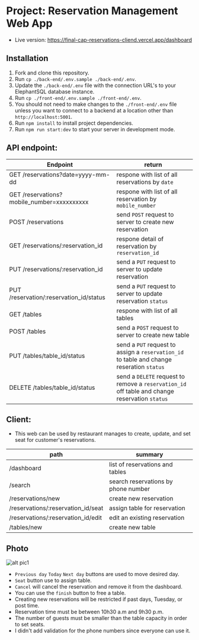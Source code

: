 # Project: Reservation Management Web App
- Live version: https://final-cap-reservations-cliend.vercel.app/dashboard

## Installation
1. Fork and clone this repository.
1. Run `cp ./back-end/.env.sample ./back-end/.env`.
1. Update the `./back-end/.env` file with the connection URL's to your ElephantSQL database instance.
1. Run `cp ./front-end/.env.sample ./front-end/.env`.
1. You should not need to make changes to the `./front-end/.env` file unless you want to connect to a backend at a location other than `http://localhost:5001`.
1. Run `npm install` to install project dependencies.
1. Run `npm run start:dev` to start your server in development mode.

## API endpoint:
| Endpoint | return |
| ----------- | ----------- |
| GET /reservations?date=yyyy-mm-dd | respone with list of all reservations by `date` |
| GET /reservations?mobile_number=xxxxxxxxxx | respone with list of all reservation by `mobile_number` |
| POST /reservations | send `POST` request to server to create new reservation |
| GET /reservations/:reservation_id | respone detail of reservation by `reservation_id` |
| PUT /reservations/:reservation_id | send a `PUT` request to server to update reservation |
| PUT /reservation/:reservation_id/status | send a `PUT` request to server to update reservation `status` |
| GET /tables | respone with list of all tables |
| POST /tables | send a `POST` request to server to create new table |
| PUT /tables/table_id/status | send a `PUT` request to assign a `reservation_id` to table and change reseration `status` |
| DELETE /tables/table_id/status | send a `DELETE` request to remove a `reservation_id` off table and change reservation `status` |

## Client:
- This web can be used by restaurant manages to create, update, and set seat for customer's reservations.

| path | summary |
| ----------- | ----------- |
| /dashboard  | list of reservations and tables |
| /search | search reservations by phone number |
| /reservations/new | create new reservation |
| /reservations/:reservation_id/seat | assign table for reservation |
| /reservations/:reservation_id/edit | edit an existing reservation |
| /tables/new | create new table | 

## Photo

 ![alt pic1](https://i.ibb.co/4NcbPWx/pic1.png)
 
- `Previous day` `Today` `Next day` buttons are used to move desired day.
- `Seat` button use to assign table.
- `Cancel` will cancel the reservation and remove it from the dashboard.
- You can use the `finish` button to free a table.
- Creating new reservations will be restricted if past days, Tuesday, or post time.
- Reservation time must be between 10h30 a.m and 9h30 p.m.
- The number of guests must be smaller than the table capacity in order to set seats.
- I didn't add validation for the phone numbers since everyone can use it.
